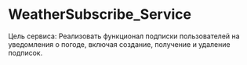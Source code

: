 # WeatherSubscribe_Service
Цель сервиса: Реализовать функционал подписки пользователей на уведомления о погоде, включая создание, получение и удаление подписок.
